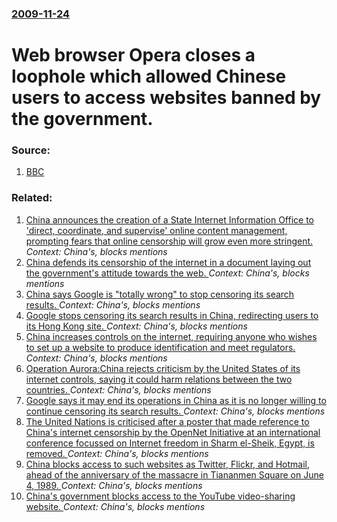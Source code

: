### [2009-11-24](/news/2009/11/24/index.md)

#  Web browser Opera closes a loophole which allowed Chinese users to access websites banned by the government. 




### Source:

1. [BBC](http://news.bbc.co.uk/1/hi/technology/8376555.stm)

### Related:

1. [China announces the creation of a State Internet Information Office to 'direct, coordinate, and supervise' online content management, prompting fears that online censorship will grow even more stringent. ](/news/2011/05/4/china-announces-the-creation-of-a-state-internet-information-office-to-direct-coordinate-and-supervise-online-content-management-prompt.md) _Context: China's, blocks mentions_
2. [China defends its censorship of the internet in a document laying out the government's attitude towards the web. ](/news/2010/06/8/china-defends-its-censorship-of-the-internet-in-a-document-laying-out-the-government-s-attitude-towards-the-web.md) _Context: China's, blocks mentions_
3. [China says Google is "totally wrong" to stop censoring its search results. ](/news/2010/03/23/china-says-google-is-totally-wrong-to-stop-censoring-its-search-results.md) _Context: China's, blocks mentions_
4. [Google stops censoring its search results in China, redirecting users to its Hong Kong site. ](/news/2010/03/22/google-stops-censoring-its-search-results-in-china-redirecting-users-to-its-hong-kong-site.md) _Context: China's, blocks mentions_
5. [China increases controls on the internet, requiring anyone who wishes to set up a website to produce identification and meet regulators. ](/news/2010/02/23/china-increases-controls-on-the-internet-requiring-anyone-who-wishes-to-set-up-a-website-to-produce-identification-and-meet-regulators.md) _Context: China's, blocks mentions_
6. [Operation Aurora:China rejects criticism by the United States of its internet controls, saying it could harm relations between the two countries. ](/news/2010/01/22/operation-aurora-pchina-rejects-criticism-by-the-united-states-of-its-internet-controls-saying-it-could-harm-relations-between-the-two-coun.md) _Context: China's, blocks mentions_
7. [Google says it may end its operations in China as it is no longer willing to continue censoring its search results. ](/news/2010/01/12/google-says-it-may-end-its-operations-in-china-as-it-is-no-longer-willing-to-continue-censoring-its-search-results.md) _Context: China's, blocks mentions_
8. [ The United Nations is criticised after a poster that made reference to China's internet censorship by the OpenNet Initiative at an international conference focussed on Internet freedom in Sharm el-Sheik, Egypt, is removed. ](/news/2009/11/16/the-united-nations-is-criticised-after-a-poster-that-made-reference-to-china-s-internet-censorship-by-the-opennet-initiative-at-an-internat.md) _Context: China's, blocks mentions_
9. [ China blocks access to such websites as Twitter, Flickr, and Hotmail, ahead of the anniversary of the massacre in Tiananmen Square on June 4, 1989. ](/news/2009/06/2/china-blocks-access-to-such-websites-as-twitter-flickr-and-hotmail-ahead-of-the-anniversary-of-the-massacre-in-tiananmen-square-on-june.md) _Context: China's, blocks mentions_
10. [ China's government blocks access to the YouTube video-sharing website. ](/news/2009/03/24/china-s-government-blocks-access-to-the-youtube-video-sharing-website.md) _Context: China's, blocks mentions_
